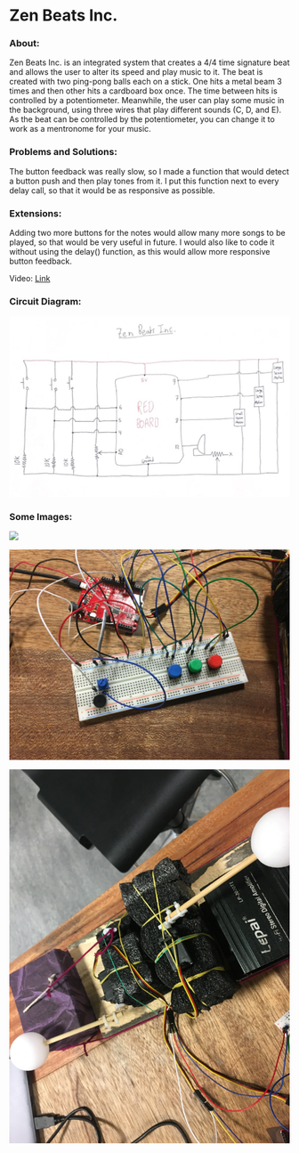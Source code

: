 # Zen Beats Inc.

### About:

Zen Beats Inc. is an integrated system that creates a 4/4 time signature beat and allows the user to alter its speed and play music to it. The beat is created with two ping-pong balls each on a stick. One hits a metal beam 3 times and then other hits a cardboard box once. The time between hits is controlled by a potentiometer. Meanwhile, the user can play some music in the background, using three wires that play different sounds (C, D, and E). As the beat can be controlled by the potentiometer, you can change it to work as a mentronome for your music. 

### Problems and Solutions:

The button feedback was really slow, so I made a function that would detect a button push and then play tones from it. I put this function next to every delay call, so that it would be as responsive as possible.

### Extensions:

Adding two more buttons for the notes would allow many more songs to be played, so that would be very useful in future. I would also like to code it without using the delay() function, as this would allow more responsive button feedback.

Video: [Link](https://www.youtube.com/watch?v=nBwyTpwN0DU)

### Circuit Diagram:

![](circuit_diagram.png)

### Some Images:

![](Pic3.png)

![](Pic1.JPG)

![](Pic2.JPG)



